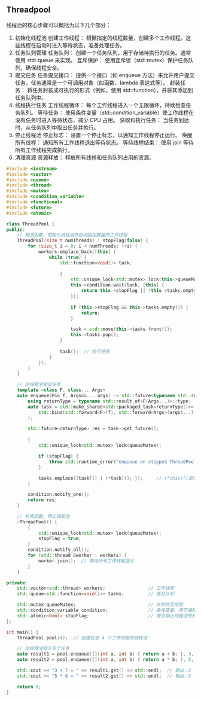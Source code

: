 ## Threadpool

线程池的核心步骤可以概括为以下几个部分：

1. 初始化线程池
创建工作线程：
根据指定的线程数量，创建多个工作线程。这些线程在启动时进入等待状态，准备处理任务。
2. 任务队列管理
任务队列：
创建一个任务队列，用于存储待执行的任务。通常使用 std::queue 来实现。
互斥保护：
使用互斥锁（std::mutex）保护任务队列，确保线程安全。
3. 提交任务
任务提交接口：
提供一个接口（如 enqueue 方法）来允许用户提交任务。任务通常是一个可调用对象（如函数、lambda 表达式等）。
封装任务：
将任务封装成可执行的形式（例如，使用 std::function），并将其添加到任务队列中。
4. 线程执行任务
工作线程循环：
每个工作线程进入一个无限循环，持续检查任务队列。
等待任务：
使用条件变量（std::condition_variable）使工作线程在没有任务时进入等待状态，减少 CPU 占用。
获取和执行任务：
当任务到达时，从任务队列中取出任务并执行。
5. 停止线程池
停止标志：
设置一个停止标志，以通知工作线程停止运行。
唤醒所有线程：
通知所有工作线程退出等待状态。
等待线程结束：
使用 join 等待所有工作线程完成执行。
6. 清理资源
资源释放：
释放所有线程和任务队列占用的资源。

```cpp
#include <iostream>
#include <vector>
#include <queue>
#include <thread>
#include <mutex>
#include <condition_variable>
#include <functional>
#include <future>
#include <atomic>

class ThreadPool {
public:
    // 构造函数，初始化线程池并启动指定数量的工作线程
    ThreadPool(size_t numThreads) : stopFlag(false) {
        for (size_t i = 0; i < numThreads; ++i) {
            workers.emplace_back([this] {
                while (true) {
                    std::function<void()> task;
                    
                    {
                        std::unique_lock<std::mutex> lock(this->queueMutex);
                        this->condition.wait(lock, [this] {
                            return this->stopFlag || !this->tasks.empty();
                        });
                        
                        if (this->stopFlag && this->tasks.empty()) {
                            return;
                        }

                        task = std::move(this->tasks.front());
                        this->tasks.pop();
                    }
                    
                    task();  // 执行任务
                }
            });
        }
    }

    // 向线程池提交任务
    template <class F, class... Args>
    auto enqueue(F&& f, Args&&... args) -> std::future<typename std::result_of<F(Args...)>::type> {
        using returnType = typename std::result_of<F(Args...)>::type;
        auto task = std::make_shared<std::packaged_task<returnType()>>(
            std::bind(std::forward<F>(f), std::forward<Args>(args)...)
        );

        std::future<returnType> res = task->get_future();
        
        {
            std::unique_lock<std::mutex> lock(queueMutex);

            if (stopFlag) {
                throw std::runtime_error("enqueue on stopped ThreadPool");
            }

            tasks.emplace([task]() { (*task)(); });     // (*this)()是说调用task函数
        }

        condition.notify_one();
        return res;
    }

    // 析构函数，停止线程池
    ~ThreadPool() {
        {
            std::unique_lock<std::mutex> lock(queueMutex);
            stopFlag = true;
        }
        condition.notify_all();
        for (std::thread &worker : workers) {
            worker.join();  // 等待所有工作线程退出
        }
    }

private:
    std::vector<std::thread> workers;                // 工作线程
    std::queue<std::function<void()>> tasks;         // 任务队列

    std::mutex queueMutex;                           // 队列的互斥锁
    std::condition_variable condition;               // 条件变量，用于通知工作线程
    std::atomic<bool> stopFlag;                      // 是否停止线程池的标志
};

int main() {
    ThreadPool pool(4);  // 创建包含 4 个工作线程的线程池

    // 向线程池提交多个任务
    auto result1 = pool.enqueue([](int a, int b) { return a + b; }, 3, 7);
    auto result2 = pool.enqueue([](int a, int b) { return a * b; }, 5, 6);

    std::cout << "3 + 7 = " << result1.get() << std::endl;  // 输出：3 + 7 = 10
    std::cout << "5 * 6 = " << result2.get() << std::endl;  // 输出：5 * 6 = 30

    return 0;
}

